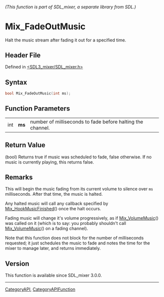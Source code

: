 ###### (This function is part of SDL_mixer, a separate library from SDL.)
# Mix_FadeOutMusic

Halt the music stream after fading it out for a specified time.

## Header File

Defined in [<SDL3_mixer/SDL_mixer.h>](https://github.com/libsdl-org/SDL_mixer/blob/main/include/SDL3_mixer/SDL_mixer.h)

## Syntax

```c
bool Mix_FadeOutMusic(int ms);
```

## Function Parameters

|     |        |                                                            |
| --- | ------ | ---------------------------------------------------------- |
| int | **ms** | number of milliseconds to fade before halting the channel. |

## Return Value

(bool) Returns true if music was scheduled to fade, false otherwise. If no
music is currently playing, this returns false.

## Remarks

This will begin the music fading from its current volume to silence over
`ms` milliseconds. After that time, the music is halted.

Any halted music will call any callback specified by
[Mix_HookMusicFinished](Mix_HookMusicFinished)() once the halt occurs.

Fading music will change it's volume progressively, as if
[Mix_VolumeMusic](Mix_VolumeMusic)() was called on it (which is to say: you
probably shouldn't call [Mix_VolumeMusic](Mix_VolumeMusic)() on a fading
channel).

Note that this function does not block for the number of milliseconds
requested; it just schedules the music to fade and notes the time for the
mixer to manage later, and returns immediately.

## Version

This function is available since SDL_mixer 3.0.0.

----
[CategoryAPI](CategoryAPI), [CategoryAPIFunction](CategoryAPIFunction)

